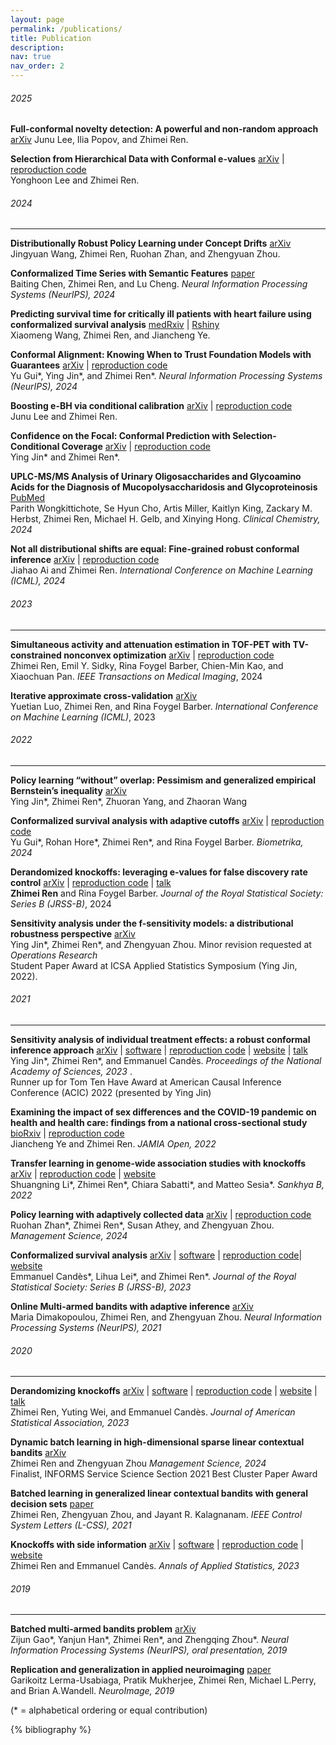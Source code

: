 ```yaml
---
layout: page
permalink: /publications/
title: Publication 
description:
nav: true
nav_order: 2
---
```


<!-- _pages/publications.md -->
###### 2025 
**Full-conformal novelty detection: A powerful and non-random approach** [arXiv](https://arxiv.org/abs/2501.02703) 
Junu Lee, Ilia Popov, and Zhimei Ren.   



**Selection from Hierarchical Data with Conformal e-values** [arXiv](https://arxiv.org/pdf/2501.02514) | [reproduction code](https://github.com/yhoon31/selection_hierarchical)  
Yonghoon Lee and Zhimei Ren.   






###### 2024
---
**Distributionally Robust Policy Learning under Concept Drifts** [arXiv](https://arxiv.org/abs/2412.14297)  
Jingyuan Wang, Zhimei Ren, Ruohan Zhan, and Zhengyuan Zhou.     


**Conformalized Time Series with Semantic Features** [paper](https://openreview.net/pdf?id=KcDcaVOW1S)  
Baiting Chen, Zhimei Ren, and Lu Cheng. *Neural Information Processing Systems (NeurIPS), 2024*


**Predicting survival time for critically ill patients with heart failure using conformalized survival analysis** [medRxiv](https://www.medrxiv.org/content/10.1101/2024.09.07.24313245v2) | [Rshiny](https://username434.shinyapps.io/Heart_failure_conformalized_survival_analysis/)   
Xiaomeng Wang, Zhimei Ren, and Jiancheng Ye.     

**Conformal Alignment: Knowing When to Trust Foundation Models with Guarantees** [arXiv](https://arxiv.org/abs/2405.10301) | [reproduction code](https://github.com/yugjerry/conformal-alignment)   
 Yu Gui\*, Ying Jin\*, and Zhimei Ren\*. *Neural Information Processing Systems (NeurIPS), 2024*




**Boosting e-BH via conditional calibration** [arXiv](https://arxiv.org/abs/2404.17562) | [reproduction code](https://github.com/leejunu/e-bh-cc)    
Junu Lee and Zhimei Ren.  




**Confidence on the Focal: Conformal Prediction with Selection-Conditional Coverage** [arXiv](https://arxiv.org/abs/2403.03868) | [reproduction code](https://github.com/ying531/JOMI-paper)     
Ying Jin\* and Zhimei Ren\*.



**UPLC-MS/MS Analysis of Urinary Oligosaccharides and Glycoamino Acids for the Diagnosis of Mucopolysaccharidosis and Glycoproteinosis** [PubMed](https://pubmed.ncbi.nlm.nih.gov/38597162/)  
Parith Wongkittichote, Se Hyun Cho, Artis Miller, Kaitlyn King, Zackary M. Herbst, Zhimei Ren, Michael H. Gelb, and Xinying Hong. *Clinical Chemistry, 2024*



**Not all distributional shifts are equal: Fine-grained robust conformal inference** [arXiv](https://arxiv.org/abs/2402.13042) | [reproduction code](https://github.com/zhimeir/finegrained-conformal-paper)   
Jiahao Ai and Zhimei Ren. *International Conference on Machine Learning (ICML), 2024*

###### 2023 
---

**Simultaneous activity and attenuation estimation
in TOF-PET with TV-constrained nonconvex
optimization** [arXiv](https://arxiv.org/abs/2303.17042) | [reproduction code](https://github.com/zhimeir/saa_admm_paper)   
Zhimei Ren, Emil Y. Sidky, Rina Foygel Barber, Chien-Min Kao, and Xiaochuan Pan. *IEEE Transactions on Medical Imaging*, 2024


**Iterative approximate cross-validation** [arXiv](https://arxiv.org/abs/2303.02732)  
Yuetian Luo, Zhimei Ren, and Rina Foygel Barber. *International Conference on Machine Learning (ICML)*, 2023


###### 2022 
--- 
**Policy learning “without” overlap: Pessimism and generalized empirical Bernstein’s inequality** [arXiv](https://arxiv.org/pdf/2212.09900.pdf)        
Ying Jin\*, Zhimei Ren\*, Zhuoran Yang, and Zhaoran Wang

**Conformalized survival analysis with adaptive cutoffs** [arXiv](https://arxiv.org/abs/2211.01227) | [reproduction code](https://github.com/zhimeir/adaptive_conformal_survival_paper)  
Yu Gui\*, Rohan Hore\*, Zhimei Ren\*, and Rina Foygel Barber. *Biometrika, 2024*

**Derandomized knockoffs: leveraging e-values for false discovery rate
 control** [arXiv](https://arxiv.org/abs/2205.15461) | [reproduction code](https://github.com/zhimeir/derandomized_knockoffs_fdr) | [talk](https://drive.google.com/file/d/1WLCM9nkE-UZCIvaoM8oLK-dR9DHUjDCi/view)  
  **Zhimei Ren** and Rina Foygel Barber. *Journal of the Royal Statistical Society: Series B (JRSS-B)*, 2024

**Sensitivity analysis under the f-sensitivity models: a distributional robustness perspective** [arXiv](https://arxiv.org/abs/2203.04373)     
Ying Jin\*, Zhimei Ren\*, and Zhengyuan Zhou.  Minor revision requested at *Operations Research*    
Student Paper Award at ICSA Applied Statistics Symposium (Ying Jin, 2022).

###### 2021
---
**Sensitivity analysis of individual treatment effects: a robust conformal inference approach** [arXiv](https://arxiv.org/abs/2111.12161) | [software](https://github.com/zhimeir/cfsensitivity) | [reproduction code](https://github.com/ying531/cfsensitivity_paper/blob/main/README.md) | [website](https://zhimeir.github.io/cfsensitivity/) | [talk](https://www.youtube.com/watch?v=aM3auY7kgSA)      
Ying Jin\*, Zhimei Ren\*, and Emmanuel Candès. *Proceedings of the National Academy of Sciences, 2023* .  
Runner up for Tom Ten Have Award at American Causal Inference Conference (ACIC) 2022 (presented by Ying Jin)

**Examining the impact of sex differences and the COVID-19 pandemic on health and health care: findings from a national cross-sectional study** [bioRxiv](https://doi.org/10.1093/jamiaopen/ooac076) | [reproduction code](https://github.com/zhimeir/HINTS_analysis)    
  Jiancheng Ye and Zhimei Ren. *JAMIA Open, 2022*
  

**Transfer learning in genome-wide association studies with knockoffs** [arXiv](https://arxiv.org/abs/2108.08813) | [reproduction code](https://github.com/lsn235711/transfer_knockoffs_code) | [website](https://msesia.github.io/knockoffgwas/ukbiobank.html)          
Shuangning Li\*, Zhimei Ren\*, Chiara Sabatti\*, and Matteo Sesia\*. *Sankhya B, 2022*


**Policy learning with adaptively collected data** [arXiv](https://arxiv.org/abs/2105.02344) | [reproduction code](https://github.com/gsbDBI/PolicyLearning)     
Ruohan Zhan\*, Zhimei Ren\*, Susan Athey, and Zhengyuan Zhou. *Management Science, 2024*

**Conformalized survival analysis** [arXiv](https://arxiv.org/abs/2103.09763) | [software](https://github.com/zhimeir/cfsurvival) | [reproduction code](https://github.com/zhimeir/cfsurv_paper)| [website](https://zhimeir.github.io/cfsurvival/index.html)      
Emmanuel Candès\*, Lihua Lei\*, and Zhimei Ren\*. *Journal of the Royal Statistical Society: Series B (JRSS-B), 2023*
  
**Online Multi-armed bandits with adaptive inference** [arXiv](https://arxiv.org/abs/2102.13202)  
Maria Dimakopoulou, Zhimei Ren, and Zhengyuan Zhou. *Neural Information Processing Systems (NeurIPS), 2021*
 
###### 2020
--- 
**Derandomizing knockoffs** [arXiv](https://arxiv.org/abs/2012.02717) | [software](https://github.com/zhimeir/derandomKnock) | [reproduction code](https://github.com/zhimeir/derandomized_knockoffs_paper) | [website](https://zhimeir.github.io/derandomKnock/index.html) | [talk](https://drive.google.com/file/d/1zPsQJ_GRgqFCuBw3WHs_0QTTJDdDZvOY/view)   
Zhimei Ren, Yuting Wei, and Emmanuel Candès. *Journal of American Statistical Association, 2023*
  
  
  
**Dynamic batch learning in high-dimensional sparse linear contextual bandits** [arXiv](https://arxiv.org/abs/2008.11918)    
Zhimei Ren and Zhengyuan Zhou *Management Science, 2024*    
Finalist, INFORMS Service Science Section 2021 Best Cluster Paper Award
  
  
**Batched learning in generalized linear contextual bandits with general decision sets** [paper](https://ieeexplore.ieee.org/document/9309392)     
Zhimei Ren, Zhengyuan Zhou, and Jayant R. Kalagnanam. *IEEE Control System Letters (L-CSS), 2021*
  
  
  
**Knockoffs with side information** [arXiv](https://arxiv.org/abs/2001.07835) | [software](https://github.com/zhimeir/adaptiveKnockoffs) | [reproduction code](https://github.com/zhimeir/adaptive_knockoff_paper) | [website](https://zhimeir.github.io/adaptiveKnockoffs)   
Zhimei Ren and Emmanuel Candès. *Annals of Applied Statistics, 2023*
  
###### 2019 
----- 
  
**Batched multi-armed bandits problem** [arXiv](https://arxiv.org/abs/1904.01763)      
Zijun Gao\*, Yanjun Han\*, Zhimei Ren\*, and Zhengqing Zhou\*. *Neural Information Processing Systems (NeurIPS), oral presentation, 2019*



**Replication and generalization in applied neuroimaging** [paper](https://www.sciencedirect.com/science/article/pii/S1053811919306299?utm_campaign=STMJ_75273_AUTH_SERV_PPUB&utm_medium=email&utm_dgroup=Email1Publishing&utm_acid=-801539831&SIS_ID=-1&dgcid=STMJ_75273_AUTH_SERV_PPUB&CMX_ID=&utm_in=DM563904&utm_source=AC_30 )   
Garikoitz Lerma-Usabiaga, Pratik Mukherjee, Zhimei Ren, Michael L.Perry, and Brian A.Wandell. *NeuroImage, 2019*



(* = alphabetical ordering or equal contribution)



<!-- Bibsearch Feature -->

<!-- {% include bib_search.liquid %} -->
<div class="publications">

{% bibliography %}

</div> 
